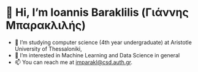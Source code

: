 # 👋 Hi, I’m Ioannis Baraklilis (Γιάννης Μπαρακλιλής)
- 📖 I’m studying computer science (4th year undergraduate) at Aristotle University of Thessaloniki,
- 👀 I’m interested in Machine Learning and Data Science in general
- 📫 You can reach me at imparakl@csd.auth.gr.

<!---
JohnBarakl/JohnBarakl is a ✨ special ✨ repository because its `README.md` (this file) appears on your GitHub profile.
You can click the Preview link to take a look at your changes.
--->
